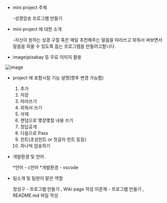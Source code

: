 

- mini project 주제

  -성경암송 프로그램 만들기


- mini project 에 대한 소개
  
  -자신이 원하는 성경 구절 혹은 매일 추천해주는 말씀을 따라쓰고 외워서 써보면서 말씀을 외울 수 있도록 돕는 프로그램을 만들려고합니다. 

- image(pixabay 등 무료 이미지 활용

![image](https://user-images.githubusercontent.com/130740113/236632786-cbf6a20a-baf8-4c74-b51b-33d2f73beb75.png)



- project 에 포함시킬 기능 설명(향후 변경 가능함)
  
  
  1.	추가
  2.	저장
  3.	따라쓰기
  4.	외워서 쓰기
  5.	삭제
  6.	랜덤으로 몇장몇절 내용 쓰기
  7.	정답공개
  8.	다음으로 Pass
  9.	힌트(초성힌트 or 첫글자 힌트 등등) 
  10.	하나씩 암송하기

  


- 개발환경 및 언어
  
  *언어 - c언어
  *개발환경 - vscode 


- 팀소개 및 팀원이 맡은 역할
  
  정성구 - 프로그램 만들기 , Wiki page 작성 
  이준재 - 프로그램 만들기 , README.md 파일 작성  

